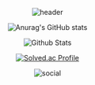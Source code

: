 <div align='center'>
  
![header](https://capsule-render.vercel.app/api?type=waving&color=auto&height=165&section=header&text=Cheolwoong%20Choi&fontSize=80&fontAlign=60)

  
<!-- [![Top Langs](https://github-readme-stats.vercel.app/api/top-langs/?username=Owen-Choi&layout=compact&theme=onedark)](https://github.com/anuraghazra/github-readme-stats)  -->

![Anurag's GitHub stats](https://github-readme-stats.vercel.app/api?username=owen-choi&show_icons=true&theme=radical&count_private=true)  


![Github Stats](https://github-readme-streak-stats.herokuapp.com/?user=Owen-Choi&theme=highcontrast&hide_border=false&fire=red&sideNums=red)<br/>

[![Solved.ac Profile](http://mazassumnida.wtf/api/v2/generate_badge?boj=demitymd)](https://solved.ac/demitymd/)
  
![social](https://user-images.githubusercontent.com/82303989/208237842-bba94fce-6751-4791-8b3c-ae55096f4035.gif)
</div>

<!-- -----------
<div align="center">
<img align="left" src="https://github-readme-stats.vercel.app/api?username=Owen-Choi&show_icons=true&theme=apprentice&count_private=true&exclude_repo=clone-web-scrapper,clone-zoom&hide=Procfile&layout=compact&langs_count=8"/>  
</div>
<div align="center">
<img align="left" src="https://github-readme-streak-stats.herokuapp.com/?user=Owen-Choi&theme=dark&hide_border=true&fire=red&sideNums=red&exclude_repo=clone-web-scrapper,clone-zoom&hide=Procfile&layout=compact&langs_count=8"/>
</div> 
  
<div align="left">  
![social](https://user-images.githubusercontent.com/82303989/208237842-bba94fce-6751-4791-8b3c-ae55096f4035.gif)   
</div>
  
----------- -->
